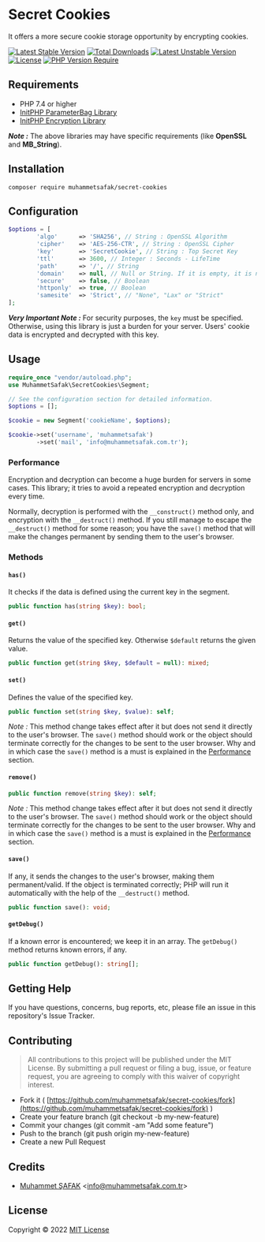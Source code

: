# Secret Cookies

It offers a more secure cookie storage opportunity by encrypting cookies.

[![Latest Stable Version](http://poser.pugx.org/muhammetsafak/secret-cookie/v)](https://packagist.org/packages/muhammetsafak/secret-cookie) [![Total Downloads](http://poser.pugx.org/muhammetsafak/secret-cookie/downloads)](https://packagist.org/packages/muhammetsafak/secret-cookie) [![Latest Unstable Version](http://poser.pugx.org/muhammetsafak/secret-cookie/v/unstable)](https://packagist.org/packages/muhammetsafak/secret-cookie) [![License](http://poser.pugx.org/muhammetsafak/secret-cookie/license)](https://packagist.org/packages/muhammetsafak/secret-cookie) [![PHP Version Require](http://poser.pugx.org/muhammetsafak/secret-cookie/require/php)](https://packagist.org/packages/muhammetsafak/secret-cookie)

## Requirements

- PHP 7.4 or higher
- [InitPHP ParameterBag Library](https://github.com/InitPHP/ParameterBag)
- [InitPHP Encryption Library](https://github.com/InitPHP/Encryption)

_**Note :**_ The above libraries may have specific requirements (like **OpenSSL** and **MB_String**).

## Installation

```
composer require muhammetsafak/secret-cookies
```

## Configuration

```php
$options = [
        'algo'      => 'SHA256', // String : OpenSSL Algorithm
        'cipher'    => 'AES-256-CTR', // String : OpenSSL Cipher
        'key'       => 'SecretCookie', // String : Top Secret Key
        'ttl'       => 3600, // Integer : Seconds - LifeTime
        'path'      => '/', // String
        'domain'    => null, // Null or String. If it is empty, it is not used.
        'secure'    => false, // Boolean
        'httponly'  => true, // Boolean
        'samesite'  => 'Strict', // "None", "Lax" or "Strict"
];
```

_**Very Important Note :**_ For security purposes, the `key` must be specified. Otherwise, using this library is just a burden for your server. Users' cookie data is encrypted and decrypted with this key.

## Usage

```php
require_once "vendor/autoload.php";
use MuhammetSafak\SecretCookies\Segment;

// See the configuration section for detailed information.
$options = [];

$cookie = new Segment('cookieName', $options);

$cookie->set('username', 'muhammetsafak')
        ->set('mail', 'info@muhammetsafak.com.tr');
```

### Performance

Encryption and decryption can become a huge burden for servers in some cases. This library; it tries to avoid a repeated encryption and decryption every time.

Normally, decryption is performed with the `__construct()` method only, and encryption with the `__destruct()` method. If you still manage to escape the `__destruct()` method for some reason; you have the `save()` method that will make the changes permanent by sending them to the user's browser.


### Methods

#### `has()`

It checks if the data is defined using the current key in the segment.

```php
public function has(string $key): bool;
```

#### `get()`

Returns the value of the specified key. Otherwise `$default` returns the given value.

```php
public function get(string $key, $default = null): mixed;
```

#### `set()`

Defines the value of the specified key.

```php
public function set(string $key, $value): self;
```

_Note :_ This method change takes effect after it but does not send it directly to the user's browser. The `save()` method should work or the object should terminate correctly for the changes to be sent to the user browser. Why and in which case the `save()` method is a must is explained in the [Performance](#performance) section.

#### `remove()`

```php
public function remove(string $key): self;
```

_Note :_ This method change takes effect after it but does not send it directly to the user's browser. The `save()` method should work or the object should terminate correctly for the changes to be sent to the user browser. Why and in which case the `save()` method is a must is explained in the [Performance](#performance) section.

#### `save()`

If any, it sends the changes to the user's browser, making them permanent/valid. If the object is terminated correctly; PHP will run it automatically with the help of the `__destruct()` method.

```php
public function save(): void;
```

#### `getDebug()`

If a known error is encountered; we keep it in an array. The `getDebug()` method returns known errors, if any.

```php
public function getDebug(): string[];
```

## Getting Help

If you have questions, concerns, bug reports, etc, please file an issue in this repository's Issue Tracker.

## Contributing

> All contributions to this project will be published under the MIT License. By submitting a pull request or filing a bug, issue, or feature request, you are agreeing to comply with this waiver of copyright interest.

- Fork it ( [https://github.com/muhammetsafak/secret-cookies/fork](https://github.com/muhammetsafak/secret-cookies/fork) )
- Create your feature branch (git checkout -b my-new-feature)
- Commit your changes (git commit -am "Add some feature")
- Push to the branch (git push origin my-new-feature)
- Create a new Pull Request

## Credits

- [Muhammet ŞAFAK](https://www.muhammetsafak.com.tr) <<info@muhammetsafak.com.tr>>

## License

Copyright &copy; 2022 [MIT License](./LICENSE)
